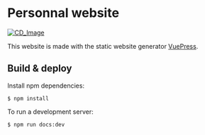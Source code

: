 # Personnal website

[![CD_Image][]][CD_Link]

This website is made with the static website generator [VuePress].

## Build & deploy

Install npm dependencies:

    $ npm install

To run a development server:

    $ npm run docs:dev

<!--Links-->

[VuePress]: https://vuepress.vuejs.org/
[CD_Image]: https://github.com/birros/birros.github.io/workflows/CD/badge.svg
[CD_Link]: https://github.com/birros/birros.github.io